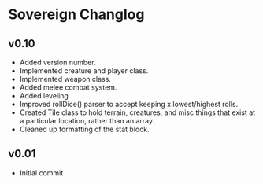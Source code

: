 # Sovereign Changlog

## v0.10
* Added version number.
* Implemented creature and player class.
* Implemented weapon class.
* Added melee combat system.
* Added leveling
* Improved rollDice() parser to accept keeping x lowest/highest rolls.
* Created Tile class to hold terrain, creatures, and misc things that exist at a particular location, rather than an array.
* Cleaned up formatting of the stat block.

## v0.01
* Initial commit